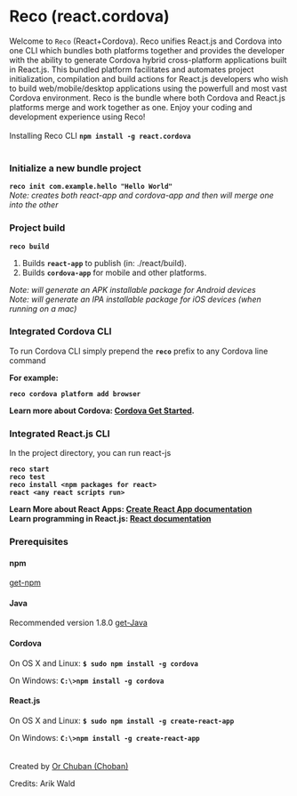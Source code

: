 # Reco (react.cordova)
Welcome to `Reco` (React+Cordova). Reco unifies React.js and Cordova into one CLI which
bundles both platforms together and provides the developer with the ability to generate Cordova hybrid cross-platform 
applications built in React.js. This bundled platform facilitates and automates project initialization, 
compilation and build actions for React.js developers who wish to build web/mobile/desktop applications using the powerfull and most vast Cordova environment. Reco is the bundle where both Cordova and React.js platforms merge and work together as one. Enjoy your
coding and development experience using Reco!
<br><br>
Installing Reco CLI **`npm install -g react.cordova`**
<br><br>
### Initialize a new bundle project

**`reco init com.example.hello "Hello World"`**<br>
*Note: creates both react-app and cordova-app and then will merge one into the other*


### Project build
**`reco build`**
1. Builds **`react-app`** to publish (in: ./react/build).
2. Builds **`cordova-app`** for mobile and other platforms.

*Note: will generate an APK installable package for Android devices*<br>
*Note: will generate an IPA installable package for iOS devices (when running on a mac)*
<br>

### Integrated Cordova CLI 
To run Cordova CLI simply prepend the **`reco`** prefix to any Cordova line command

**For example:**

**`reco cordova platform add browser`**

**Learn more about Cordova: [Cordova Get Started](https://cordova.apache.org/#getstarted).**

### Integrated React.js  CLI

In the project directory, you can run react-js

**`reco start`**<br>
**`reco test`**<br>
**`reco install <npm packages for react>`**<br>
**`react <any react scripts run>`**

**Learn More about React Apps: [Create React App documentation](https://facebook.github.io/create-react-app/docs/getting-started)**<br>
**Learn programming in React.js: [React documentation](https://reactjs.org/)**

### Prerequisites
#### npm
[get-npm](https://www.npmjs.com/get-npm)

#### Java 
Recommended version 1.8.0 [get-Java](https://www.oracle.com/technetwork/java/javase/downloads/jdk8-downloads-2133151.html)

#### Cordova 
On OS X and Linux:
**`$ sudo npm install -g cordova`**

On Windows:
**`C:\>npm install -g cordova`**

#### React.js 
On OS X and Linux:
**`$ sudo npm install -g create-react-app`**

On Windows:
**`C:\>npm install -g create-react-app`**
<br>
<br>
<br>
Created by [Or Chuban (Choban)](https://www.linkedin.com/in/or-choban-028280125)

Credits: Arik Wald
